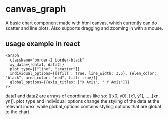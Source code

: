 # canvas_graph
A basic chart component made with html canvas, which currently can do scatter and line plots. Also supports dragging and zooming in with a mouse.


## usage example in react
```
<Graph 
  className="border-2 border-black"
  xy_data={[data1, data2]}
  plot_type={["line", "scatter"]}
  individual_options={[{fill : true, line_width: 3.5}, {elem_color: "black", area_color: "red", fill: true}]}
  global_options={{axis_titles: ["X Axis", " Y Axis"]}}
/>

```
data1 and data2 are arrays of coordinates like so: [[x0, y0], [x1, y1], ... ,[xn, yn]]. plot_type and individual_options change the styling of the data at the relevant index, while global_options contains styling options that are global to the chart.

[](graph.png)
